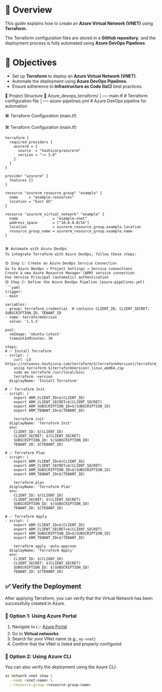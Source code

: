 # 📝 Overview

This guide explains how to create an **Azure Virtual Network (VNET)** using **Terraform**.

The Terraform configuration files are stored in a **GitHub repository**, and the deployment process is fully automated using **Azure DevOps Pipelines**.


# 🎯 Objectives

- Set up **Terraform** to deploy an **Azure Virtual Network (VNET)**.
- Automate the deployment using **Azure DevOps Pipelines**.
- Ensure adherence to **Infrastructure as Code (IaC)** best practices.


📂 Project Structure
📁 Azure_devops_terraform/ │── main.tf # Terraform configuration file │── azure-pipelines.yml # Azure DevOps pipeline for automation

🛠 Terraform Configuration (main.tf)

🛠 Terraform Configuration (main.tf)
```
terraform {
  required_providers {
    azurerm = {
      source  = "hashicorp/azurerm"
      version = "~> 3.0"
    }
  }
}

provider "azurerm" {
  features {}
}

resource "azurerm_resource_group" "example" {
  name     = "example-resources"
  location = "East US"
}

resource "azurerm_virtual_network" "example" {
  name                = "example-vnet"
  address_space       = ["10.0.0.0/16"]
  location            = azurerm_resource_group.example.location
  resource_group_name = azurerm_resource_group.example.name
}


🛠️ Automate with Azure DevOps
To integrate Terraform with Azure DevOps, follow these steps:

🟡 Step 1: Create an Azure DevOps Service Connection
Go to Azure DevOps → Project Settings → Service connections
Create a new Azure Resource Manager (ARM) service connection
Use Service Principal (automatic) authentication
🟡 Step 2: Define the Azure DevOps Pipeline (azure-pipelines.yml)
```yaml
trigger:
- main

variables:
- group: terraform_credential  # contains CLIENT_ID, CLIENT_SECRET, SUBSCRIPTION_ID, TENANT_ID
- name: terraformVersion
  value: '1.5.5'

pool:
  vmImage: 'ubuntu-latest'
  timeoutInMinutes: 30

steps:
# ✅ Install Terraform
- script: |
    curl -LO https://releases.hashicorp.com/terraform/$(terraformVersion)/terraform_$(terraformVersion)_linux_amd64.zip
    unzip terraform_$(terraformVersion)_linux_amd64.zip
    sudo mv terraform /usr/local/bin/
    terraform -version
  displayName: 'Install Terraform'

# ✅ Terraform Init
- script: |
    export ARM_CLIENT_ID=$(CLIENT_ID)
    export ARM_CLIENT_SECRET=$(CLIENT_SECRET)
    export ARM_SUBSCRIPTION_ID=$(SUBSCRIPTION_ID)
    export ARM_TENANT_ID=$(TENANT_ID)

    terraform init
  displayName: 'Terraform Init'
  env:
    CLIENT_ID: $(CLIENT_ID)
    CLIENT_SECRET: $(CLIENT_SECRET)
    SUBSCRIPTION_ID: $(SUBSCRIPTION_ID)
    TENANT_ID: $(TENANT_ID)

# ✅ Terraform Plan
- script: |
    export ARM_CLIENT_ID=$(CLIENT_ID)
    export ARM_CLIENT_SECRET=$(CLIENT_SECRET)
    export ARM_SUBSCRIPTION_ID=$(SUBSCRIPTION_ID)
    export ARM_TENANT_ID=$(TENANT_ID)

    terraform plan
  displayName: 'Terraform Plan'
  env:
    CLIENT_ID: $(CLIENT_ID)
    CLIENT_SECRET: $(CLIENT_SECRET)
    SUBSCRIPTION_ID: $(SUBSCRIPTION_ID)
    TENANT_ID: $(TENANT_ID)

# ✅ Terraform Apply
- script: |
    export ARM_CLIENT_ID=$(CLIENT_ID)
    export ARM_CLIENT_SECRET=$(CLIENT_SECRET)
    export ARM_SUBSCRIPTION_ID=$(SUBSCRIPTION_ID)
    export ARM_TENANT_ID=$(TENANT_ID)

    terraform apply -auto-approve
  displayName: 'Terraform Apply'
  env:
    CLIENT_ID: $(CLIENT_ID)
    CLIENT_SECRET: $(CLIENT_SECRET)
    SUBSCRIPTION_ID: $(SUBSCRIPTION_ID)
    TENANT_ID: $(TENANT_ID)
```


## ✅ Verify the Deployment

After applying Terraform, you can verify that the Virtual Network has been successfully created in Azure.

### 🔎 Option 1: Using Azure Portal
1. Navigate to 👉 [Azure Portal](https://portal.azure.com)
2. Go to **Virtual networks**
3. Search for your VNet name (e.g., `my-vnet`)
4. Confirm that the VNet is listed and properly configured

### 🔎 Option 2: Using Azure CLI

You can also verify the deployment using the Azure CLI:

```bash
az network vnet show \
  --name <vnet-name> \
  --resource-group <resource-group-name>

